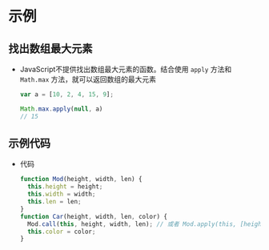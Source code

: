 # 示例

## 找出数组最大元素

+ JavaScript不提供找出数组最大元素的函数。结合使用 `apply` 方法和 `Math.max` 方法，就可以返回数组的最大元素

  ```js
  var a = [10, 2, 4, 15, 9];

  Math.max.apply(null, a)
  // 15
  ```

## 示例代码

+ 代码

  ```js
  function Mod(height, width, len) {
    this.height = height;
    this.width = width;
    this.len = len;
  }
  function Car(height, width, len, color) {
    Mod.call(this, height, width, len); // 或者 Mod.apply(this, [height, width, len]);
    this.color = color;
  }
  ```
